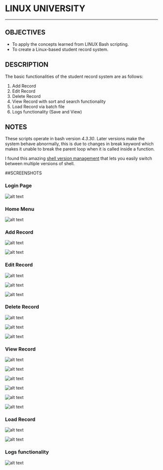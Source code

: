 # LINUX UNIVERSITY
---

## OBJECTIVES

- To apply the concepts learned from LINUX Bash scripting.
- To create a Linux-based student record system.


## DESCRIPTION

The basic functionalities of the student record system are as follows:
1.	Add Record
2.	Edit Record
3.	Delete Record
4.	View Record with sort and search functionality  
5.	Load Record via batch file
6.	Logs functionality (Save and View)


## NOTES

These scripts operate in bash version *4.3.30*. Later versions make the system behave abnormally, this is due to changes in break keyword which makes it unable to break the parent loop when it is called inside a function.

I found this amazing [shell version management][shenv] that lets you easily switch between multiple versions of shell.


##SCREENSHOTS

### Login Page

![alt text][Login]



### Home Menu

![alt text][Home]



### Add Record

![alt text][Add1]

![alt text][Add2]



### Edit Record

![alt text][Edit1]

![alt text][Edit2]

![alt text][Edit3]



### Delete Record

![alt text][Delete1]

![alt text][Delete2]

![alt text][Delete3]



### View Record

![alt text][View1]

![alt text][View2]

![alt text][View3]

![alt text][View4]

![alt text][View5]

![alt text][View6]



### Load Record

![alt text][Load1]

![alt text][Load2]



### Logs functionality

![alt text][Logs]




[Login]: https://github.com/tanpatrickf/LINUX-UNIVERSITY/blob/main/Images/LoginPage.PNG "Login Page"
[Home]: https://github.com/tanpatrickf/LINUX-UNIVERSITY/blob/main/Images/HomePage.PNG "Home Page"
[Add1]: https://github.com/tanpatrickf/LINUX-UNIVERSITY/blob/main/Images/AddRecordInput.PNG "Input New Record"
[Add2]: https://github.com/tanpatrickf/LINUX-UNIVERSITY/blob/main/Images/AddRecordConfirmation.PNG "New Record Confirmation"
[Edit1]: https://github.com/tanpatrickf/LINUX-UNIVERSITY/blob/main/Images/EditInput.PNG "Input Student Number"
[Edit2]: https://github.com/tanpatrickf/LINUX-UNIVERSITY/blob/main/Images/EditChanges.PNG "Edit Information"
[Edit3]: https://github.com/tanpatrickf/LINUX-UNIVERSITY/blob/main/Images/EditConfirmation.PNG "Update Changes Confirmation"
[Delete1]: https://github.com/tanpatrickf/LINUX-UNIVERSITY/blob/main/Images/DeleteInput.PNG "Input Student Number"
[Delete2]: https://github.com/tanpatrickf/LINUX-UNIVERSITY/blob/main/Images/DeleteDisplay.PNG "Show Student Information"
[Delete3]: https://github.com/tanpatrickf/LINUX-UNIVERSITY/blob/main/Images/DeleteConfirmation.PNG "Record Deleted Confirmation"
[View1]: https://github.com/tanpatrickf/LINUX-UNIVERSITY/blob/main/Images/ViewMain.PNG "View Menu"
[View2]: https://github.com/tanpatrickf/LINUX-UNIVERSITY/blob/main/Images/ViewSortMenu.PNG "View Sort Menu"
[View3]: https://github.com/tanpatrickf/LINUX-UNIVERSITY/blob/main/Images/ViewSortByName.PNG "View Sort by Name"
[View4]: https://github.com/tanpatrickf/LINUX-UNIVERSITY/blob/main/Images/ViewSearchMenu.PNG "View Search Menu"
[View5]: https://github.com/tanpatrickf/LINUX-UNIVERSITY/blob/main/Images/ViewSearchInput.PNG "View Search Input"
[View6]: https://github.com/tanpatrickf/LINUX-UNIVERSITY/blob/main/Images/ViewSearchResult.PNG "View Search Results"
[Load1]: https://github.com/tanpatrickf/LINUX-UNIVERSITY/blob/main/Images/LoadInput.PNG "Load Input"
[Load2]: https://github.com/tanpatrickf/LINUX-UNIVERSITY/blob/main/Images/LoadVerbose.PNG "Load Results"
[Logs]: https://github.com/tanpatrickf/LINUX-UNIVERSITY/blob/main/Images/Logs.PNG "View Logs"
[shenv]: https://github.com/shenv/shenv


[Block Diagram]: https://github.com/tanpatrickf/PID-Cooling-Fan/blob/main/Images/Block%20Diagram.png "Block Diagram"
[GUI]: https://github.com/tanpatrickf/PID-Cooling-Fan/blob/main/Images/Matlab%20GUI.png "GUI"
[Prototype]: https://github.com/tanpatrickf/PID-Cooling-Fan/blob/main/Images/Protoype%20Picture.jpg "Prototype"
